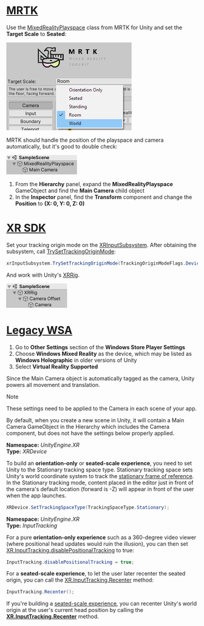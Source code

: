 # [MRTK](#tab/mrtk)
<!-- NEVER CHANGE THE ABOVE LINE! -->

Use the [MixedRealityPlayspace](/dotnet/api/microsoft.mixedreality.toolkit.mixedrealityplayspace) class from MRTK for Unity and set the **Target Scale** to **Seated**:

![MRTK settings window](../../images/mrtk-target-scale.png)

MRTK should handle the position of the playspace and camera automatically, but it's good to double check:

![MRTK playspace](../../images/mrtk-playspace.png)

1. From the **Hierarchy** panel, expand the **MixedRealityPlayspace** GameObject and find the **Main Camera** child object
2. In the **Inspector** panel, find the **Transform** component and change the **Position** to **(X: 0, Y: 0, Z: 0)**

# [XR SDK](#tab/xr)
<!-- NEVER CHANGE THE ABOVE LINE! -->

Set your tracking origin mode on the [XRInputSubsystem](https://docs.unity3d.com/Documentation/ScriptReference/XR.XRInputSubsystem.html). After obtaining the subsystem, call [TrySetTrackingOriginMode](https://docs.unity3d.com/Documentation/ScriptReference/XR.XRInputSubsystem.TrySetTrackingOriginMode.html):

```cs
xrInputSubsystem.TrySetTrackingOriginMode(TrackingOriginModeFlags.Device);
```

And work with Unity's [XRRig](https://docs.unity3d.com/Manual/configuring-project-for-xr.html).

![XR rig in hierarchy](../../images/xrsdk-xrrig.png)

# [Legacy WSA](#tab/wsa)
<!-- NEVER CHANGE THE ABOVE LINE! -->

1. Go to **Other Settings** section of the **Windows Store Player Settings**
2. Choose **Windows Mixed Reality** as the device, which may be listed as **Windows Holographic** in older versions of Unity
3. Select **Virtual Reality Supported**

Since the Main Camera object is automatically tagged as the camera, Unity powers all movement and translation.

>[!NOTE]
>These settings need to be applied to the Camera in each scene of your app.
>
>By default, when you create a new scene in Unity, it will contain a Main Camera GameObject in the Hierarchy which includes the Camera component, but does not have the settings below properly applied.

**Namespace:** *UnityEngine.XR*<br>
**Type:** *XRDevice*

To build an **orientation-only** or **seated-scale experience**, you need to set Unity to the Stationary tracking space type. Stationary tracking space sets Unity's world coordinate system to track the [stationary frame of reference](../../../../design/coordinate-systems.md#spatial-coordinate-systems). In the Stationary tracking mode, content placed in the editor just in front of the camera's default location (forward is -Z) will appear in front of the user when the app launches.

```cs
XRDevice.SetTrackingSpaceType(TrackingSpaceType.Stationary);
```

**Namespace:** *UnityEngine.XR*<br>
**Type:** *InputTracking*

For a pure **orientation-only experience** such as a 360-degree video viewer (where positional head updates would ruin the illusion), you can then set [XR.InputTracking.disablePositionalTracking](https://docs.unity3d.com/ScriptReference/XR.InputTracking-disablePositionalTracking.html) to true:

```cs
InputTracking.disablePositionalTracking = true;
```

For a **seated-scale experience**, to let the user later recenter the seated origin, you can call the [XR.InputTracking.Recenter](https://docs.unity3d.com/ScriptReference/XR.InputTracking.Recenter.html) method:

```cs
InputTracking.Recenter();
```

If you're building a [seated-scale experience](../../../../design/coordinate-systems.md), you can recenter Unity's world origin at the user's current head position by calling the **[XR.InputTracking.Recenter](https://docs.unity3d.com/ScriptReference/XR.InputTracking.Recenter.html)** method.